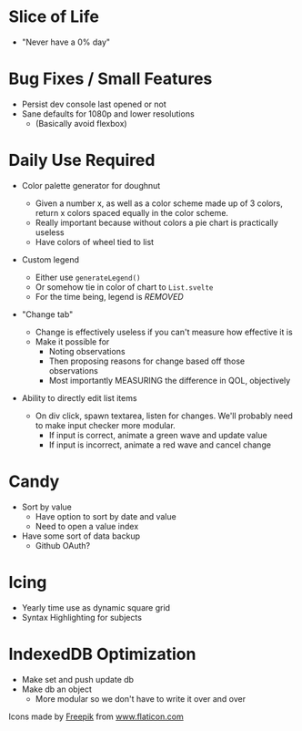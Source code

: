 # Slice of Life
  - "Never have a 0% day"

# Bug Fixes / Small Features
- Persist dev console last opened or not
- Sane defaults for 1080p and lower resolutions
  - (Basically avoid flexbox)
# Daily Use Required
  - Color palette generator for doughnut
    - Given a number x, as well as a color scheme made up of 3 colors, return x colors spaced equally in the color scheme. 
    - Really important because without colors a pie chart is practically useless
    - Have colors of wheel tied to list

  - Custom legend
    - Either use `generateLegend()`
    - Or somehow tie in color of chart to `List.svelte`
    - For the time being, legend is *REMOVED*

  - "Change tab"
    - Change is effectively useless if you can't measure how effective it is
    - Make it possible for
      - Noting observations
      - Then proposing reasons for change based off those observations
      - Most importantly MEASURING the difference in QOL, objectively

  - Ability to directly edit list items
    - On div click, spawn textarea, listen for changes. We'll probably need to make input checker more modular.
      - If input is correct, animate a green wave and update value
      - If input is incorrect, animate a red wave and cancel change

# Candy
  - Sort by value
    - Have option to sort by date and value
    - Need to open a value index
  - Have some sort of data backup
    - Github OAuth?
  
  
# Icing
  - Yearly time use as dynamic square grid
  - Syntax Highlighting for subjects

# IndexedDB Optimization
  - Make set and push update db
  - Make db an object
    - More modular so we don't have to write it over and over

<div>Icons made by <a href="https://www.flaticon.com/authors/freepik" title="Freepik">Freepik</a> from <a href="https://www.flaticon.com/" title="Flaticon">www.flaticon.com</a></div>